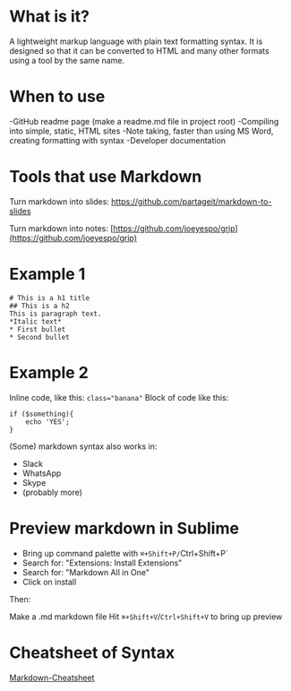 # What is it?

A lightweight markup language with plain text formatting syntax.
It is designed so that it can be converted to HTML and many other formats using a tool by the same name.

# When to use

-GitHub readme page (make a readme.md file in project root)
-Compiling into simple, static, HTML sites
-Note taking, faster than using MS Word, creating formatting with syntax
-Developer documentation

# Tools that use Markdown

Turn markdown into slides:
https://github.com/partageit/markdown-to-slides

Turn markdown into notes:
[https://github.com/joeyespo/grip](https://github.com/joeyespo/grip)

# Example 1

```
# This is a h1 title
## This is a h2
This is paragraph text.
*Italic text*
* First bullet
* Second bullet
```

# Example 2

Inline code, like this: `class="banana"`
Block of code like this:
```
if ($something){
	echo 'YES';
}
```

(Some) markdown syntax also works in:

- Slack
- WhatsApp
- Skype
- (probably more)


# Preview markdown in Sublime

- Bring up command palette with `⌘+Shift+P/`Ctrl+Shift+P`
- Search for: "Extensions: Install Extensions"
- Search for: "Markdown All in One"
- Click on install

Then:

Make a .md markdown file
Hit `⌘+Shift+V`/`Ctrl+Shift+V` to bring up preview

# Cheatsheet of Syntax

[Markdown-Cheatsheet](https://github.com/adam-p/markdown-here/wiki/Markdown-Cheatsheet)